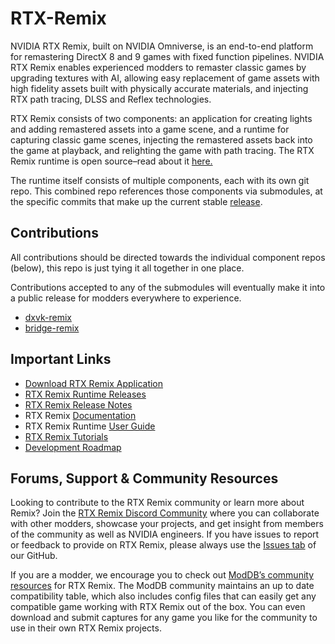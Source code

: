 # RTX-Remix

NVIDIA RTX Remix, built on NVIDIA Omniverse, is an end-to-end platform for remastering DirectX 8 and 9 games with fixed function pipelines. NVIDIA RTX Remix enables experienced modders to remaster classic games by upgrading textures with AI, allowing easy replacement of game assets with high fidelity assets built with physically accurate materials, and injecting RTX path tracing, DLSS and Reflex technologies.

RTX Remix consists of two components: an application for creating lights and adding remastered assets into a game scene, and a runtime for capturing classic game scenes, injecting the remastered assets back into the game at playback, and relighting the game with path tracing. The RTX Remix runtime is open source–read about it [here.](https://www.nvidia.com/en-us/geforce/news/rtx-remix-runtime-open-source-download/#:~:text=The%20RTX%20Remix%20runtime%20is,modded%20game%20assets%20at%20runtime.)

The runtime itself consists of multiple components, each with its own git repo. This combined repo references those components via submodules, at the specific commits that make up the current stable [release](https://github.com/NVIDIAGameWorks/rtx-remix/releases).


## Contributions

All contributions should be directed towards the individual component repos (below), this repo is just tying it all together in one place.

Contributions accepted to any of the submodules will eventually make it into a public release for modders everywhere to experience.

* [dxvk-remix](https://github.com/NVIDIAGameWorks/dxvk-remix/)
* [bridge-remix](https://github.com/NVIDIAGameWorks/bridge-remix/)

## Important Links

* [Download RTX Remix Application](https://www.nvidia.com/en-us/geforce/rtx-remix/)
* [RTX Remix Runtime Releases](https://github.com/NVIDIAGameWorks/rtx-remix/releases)
* [RTX Remix Release Notes](https://docs.omniverse.nvidia.com/kit/docs/rtx_remix/latest/docs/remix-releasenotes.html)
* RTX Remix [Documentation](https://docs.omniverse.nvidia.com/kit/docs/rtx_remix/latest/)
* RTX Remix Runtime [User Guide](https://github.com/NVIDIAGameWorks/rtx-remix/wiki/runtime-user-guide)
* [RTX Remix Tutorials](https://www.youtube.com/playlist?list=PL4w6jm6S2lzvgJ97T1_VbLGBR_l6zzOUm)
* [Development Roadmap](https://github.com/NVIDIAGameWorks/rtx-remix/wiki/roadmap)


## Forums, Support & Community Resources

Looking to contribute to the RTX Remix community or learn more about Remix? Join the [RTX Remix Discord Community](https://discord.gg/j6sh7JD3v9) where you can collaborate with other modders, showcase your projects, and get insight from members of the community as well as NVIDIA engineers. If you have issues to report or feedback to provide on RTX Remix, please always use the [Issues tab](https://github.com/NVIDIAGameWorks/rtx-remix/issues) of our GitHub.

If you are a modder, we encourage you to check out [ModDB’s community resources](https://www.moddb.com/rtx/) for RTX Remix. The ModDB community maintains an up to date compatibility table, which also includes config files that can easily get any compatible game working with RTX Remix out of the box. You can even download and submit captures for any game you like for the community to use in their own RTX Remix projects.

